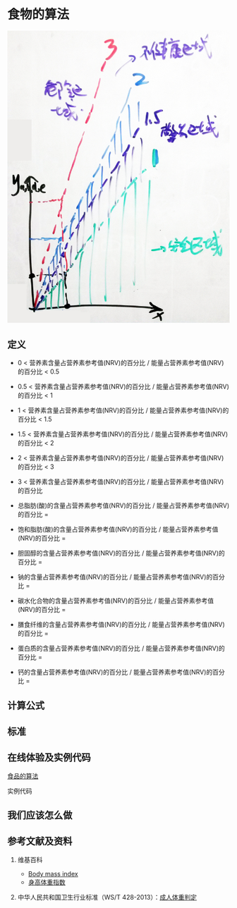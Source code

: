 # 食物的算法

![食品的算法](/images/食品的算法/食品的算法.jpg)

## 定义

- 0 < 营养素含量占营养素参考值(NRV)的百分比 / 能量占营养素参考值(NRV)的百分比 < 0.5
- 0.5 < 营养素含量占营养素参考值(NRV)的百分比 / 能量占营养素参考值(NRV)的百分比 < 1
- 1 < 营养素含量占营养素参考值(NRV)的百分比 / 能量占营养素参考值(NRV)的百分比 < 1.5
- 1.5 < 营养素含量占营养素参考值(NRV)的百分比 / 能量占营养素参考值(NRV)的百分比 < 2
- 2 < 营养素含量占营养素参考值(NRV)的百分比 / 能量占营养素参考值(NRV)的百分比 < 3
- 3 < 营养素含量占营养素参考值(NRV)的百分比 / 能量占营养素参考值(NRV)的百分比 

- 总脂肪(酸)的含量占营养素参考值(NRV)的百分比 / 能量占营养素参考值(NRV)的百分比 = 
- 饱和脂肪(酸)的含量占营养素参考值(NRV)的百分比 / 能量占营养素参考值(NRV)的百分比 = 
- 胆固醇的含量占营养素参考值(NRV)的百分比 / 能量占营养素参考值(NRV)的百分比 = 
- 钠的含量占营养素参考值(NRV)的百分比 / 能量占营养素参考值(NRV)的百分比 = 
- 碳水化合物的含量占营养素参考值(NRV)的百分比 / 能量占营养素参考值(NRV)的百分比 = 
- 膳食纤维的含量占营养素参考值(NRV)的百分比 / 能量占营养素参考值(NRV)的百分比 = 
- 蛋白质的含量占营养素参考值(NRV)的百分比 / 能量占营养素参考值(NRV)的百分比 = 
- 钙的含量占营养素参考值(NRV)的百分比 / 能量占营养素参考值(NRV)的百分比 = 

## 计算公式

## 标准

## 在线体验及实例代码

[食品的算法](https://jsfiddle.net/quanbinn/f6y5jb8p/)

实例代码

## 我们应该怎么做

## 参考文献及资料

1. 维基百科
	- [Body mass index](https://en.wikipedia.org/wiki/Body_mass_index)
	- [身高体重指数](https://zh.wikipedia.org/wiki/%E8%BA%AB%E9%AB%98%E9%AB%94%E9%87%8D%E6%8C%87%E6%95%B8)

2. 中华人民共和国卫生行业标准（WS/T 428-2013）：[成人体重判定](http://www.moh.gov.cn/ewebeditor/uploadfile/2013/08/20130808135715967.pdf)

